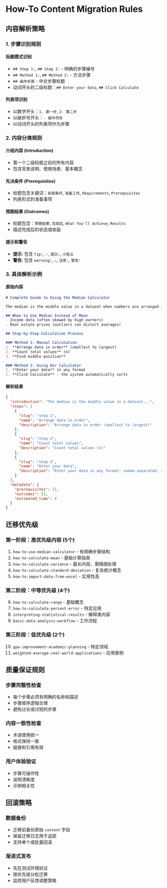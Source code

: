 # How-To Content Migration Rules

## 内容解析策略

### 1. 步骤识别规则

#### 标题模式识别
- `## Step 1:`, `## Step 2:` - 明确的步骤编号
- `## Method 1:`, `## Method 2:` - 方法步骤
- `## 操作步骤` - 中文步骤标题
- 动词开头的二级标题：`## Enter your data`, `## Click Calculate`

#### 列表项识别
- 以数字开头：`1. 第一步`, `2. 第二步`
- 以破折号开头：`- 操作项目`
- 以动词开头的列表项作为步骤

### 2. 内容分类规则

#### 介绍内容 (Introduction)
- 第一个二级标题之前的所有内容
- 包含背景说明、使用场景、基本概念

#### 先决条件 (Prerequisites)
- 标题包含关键词：`前提条件`, `准备工作`, `Requirements`, `Prerequisites`
- 列表形式的准备事项

#### 预期结果 (Outcomes)
- 标题包含：`预期结果`, `完成后`, `What You'll Achieve`, `Results`
- 描述完成后的状态或收益

#### 提示和警告
- **提示**: 包含 `tip:`, `💡`, `提示:`, `小贴士`
- **警告**: 包含 `warning:`, `⚠️`, `注意:`, `警告:`

### 3. 具体解析示例

#### 原始内容
```markdown
# Complete Guide to Using the Median Calculator

The median is the middle value in a dataset when numbers are arranged in order.

## When to Use Median Instead of Mean
- Income data (often skewed by high earners)
- Real estate prices (outliers can distort averages)

## Step-by-Step Calculation Process

### Method 1: Manual Calculation
1. **Arrange data in order** (smallest to largest)
2. **Count total values** (n)
3. **Find middle position**

### Method 2: Using Our Calculator
1. **Enter your data** in any format
2. **Click Calculate** - the system automatically sorts
```

#### 解析结果
```json
{
  "introduction": "The median is the middle value in a dataset...",
  "steps": [
    {
      "slug": "step-1",
      "name": "Arrange data in order",
      "description": "Arrange data in order (smallest to largest)"
    },
    {
      "slug": "step-2", 
      "name": "Count total values",
      "description": "Count total values (n)"
    },
    {
      "slug": "step-3",
      "name": "Enter your data",
      "description": "Enter your data in any format: comma-separated, space-separated..."
    }
  ],
  "metadata": {
    "prerequisites": [],
    "outcomes": [],
    "estimated_time": 8
  }
}
```

## 迁移优先级

### 第一阶段：高优先级内容 (5个)
1. `how-to-use-median-calculator` - 有明确步骤结构
2. `how-to-calculate-mean` - 基础计算指南  
3. `how-to-calculate-variance` - 最长内容，需精细处理
4. `how-to-calculate-standard-deviation` - 复杂统计概念
5. `how-to-import-data-from-excel` - 实用性高

### 第二阶段：中等优先级 (4个)
6. `how-to-calculate-range` - 基础概念
7. `how-to-calculate-percent-error` - 特定应用
8. `interpreting-statistical-results` - 解释类内容
9. `basic-data-analysis-workflow` - 工作流程

### 第三阶段：低优先级 (2个)
10. `gpa-improvement-academic-planning` - 特定领域
11. `weighted-average-real-world-applications` - 应用案例

## 质量保证规则

### 步骤完整性检查
- 每个步骤必须有明确的名称和描述
- 步骤顺序逻辑合理
- 避免过长或过短的步骤

### 内容一致性检查  
- 术语使用统一
- 格式保持一致
- 链接和引用有效

### 用户体验验证
- 步骤可操作性
- 说明清晰度
- 示例相关性

## 回滚策略

### 数据备份
- 迁移前备份原始 `content` 字段
- 保留迁移日志用于追踪
- 支持单个或批量回滚

### 渐进式发布
- 先在测试环境验证
- 按优先级分批迁移
- 监控用户反馈调整策略